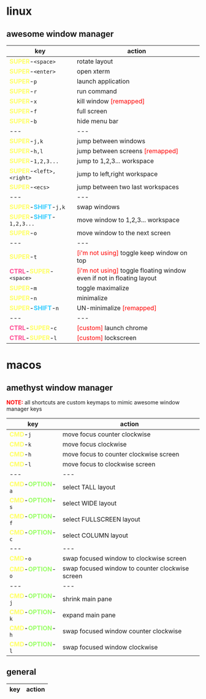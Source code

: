 # linux
## awesome window manager
key | action
-|-
<span style="color:#ffff66">**SUPER**</span>-`<space>` | rotate layout
<span style="color:#ffff66">**SUPER**</span>-`<enter>` | open xterm
<span style="color:#ffff66">**SUPER**</span>-`p` | launch application
<span style="color:#ffff66">**SUPER**</span>-`r` | run command
<span style="color:#ffff66">**SUPER**</span>-`x` | kill window <span style="color:red">[remapped]</span>
<span style="color:#ffff66">**SUPER**</span>-`f` | full screen
<span style="color:#ffff66">**SUPER**</span>-`b` | hide menu bar
---|---
<span style="color:#ffff66">**SUPER**</span>-`j,k` | jump between windows
<span style="color:#ffff66">**SUPER**</span>-`h,l` | jump between screens <span style="color:red">[remapped]</span>
<span style="color:#ffff66">**SUPER**</span>-`1,2,3...` | jump to 1,2,3... workspace
<span style="color:#ffff66">**SUPER**</span>-`<left>,<right>` | jump to left,right workspace
<span style="color:#ffff66">**SUPER**</span>-`<ecs>` | jump between two last workspaces
---|---
<span style="color:#ffff66">**SUPER**</span>-<span style="color:#33ccff">**SHIFT**</span>-`j,k` | swap windows
<span style="color:#ffff66">**SUPER**</span>-<span style="color:#33ccff">**SHIFT**</span>-`1,2,3...` | move window to 1,2,3... workspace
<span style="color:#ffff66">**SUPER**</span>-`o` | move window to the next screen
---|---
<span style="color:#ffff66">**SUPER**</span>-`t` | <span style="color:red">[i'm not using]</span> toggle keep window on top
<span style="color:#ff4d94">**CTRL**</span>-<span style="color:#ffff66">**SUPER**</span>-`<space>` | <span style="color:red">[i'm not using]</span> toggle floating window even if not in floating layout
<span style="color:#ffff66">**SUPER**</span>-`m` | toggle maximalize
<span style="color:#ffff66">**SUPER**</span>-`n` | minimalize
<span style="color:#ffff66">**SUPER**</span>-<span style="color:#33ccff">**SHIFT**</span>-`n` | UN-minimalize <span style="color:red">[remapped]</span>
---|---
<span style="color:#ff4d94">**CTRL**</span>-<span style="color:#ffff66">**SUPER**</span>-`c` | <span style="color:red">[custom]</span> launch chrome
<span style="color:#ff4d94">**CTRL**</span>-<span style="color:#ffff66">**SUPER**</span>-`l` | <span style="color:red">[custom]</span> lockscreen


# macos
## amethyst window manager
<span style="color:red">**NOTE:**</span> all shortcuts are custom keymaps to mimic awesome window manager keys

key | action
-|-
<span style="color:#ffff66">**CMD**</span>-`j` | move focus counter clockwise
<span style="color:#ffff66">**CMD**</span>-`k` | move focus clockwise
<span style="color:#ffff66">**CMD**</span>-`h` | move focus to counter clockwise screen
<span style="color:#ffff66">**CMD**</span>-`l` | move focus to clockwise screen
---|---
<span style="color:#ffff66">**CMD**</span>-<span style="color:#99ff66">**OPTION**</span>-`a` | select TALL layout
<span style="color:#ffff66">**CMD**</span>-<span style="color:#99ff66">**OPTION**</span>-`s` | select WIDE layout
<span style="color:#ffff66">**CMD**</span>-<span style="color:#99ff66">**OPTION**</span>-`f` | select FULLSCREEN layout
<span style="color:#ffff66">**CMD**</span>-<span style="color:#99ff66">**OPTION**</span>-`c` | select COLUMN layout
---|---
<span style="color:#ffff66">**CMD**</span>-`o` | swap focused window to clockwise screen
<span style="color:#ffff66">**CMD**</span>-<span style="color:#99ff66">**OPTION**</span>-`o` | swap focused window to counter clockwise screen
---|---
<span style="color:#ffff66">**CMD**</span>-<span style="color:#99ff66">**OPTION**</span>-`j` | shrink main pane
<span style="color:#ffff66">**CMD**</span>-<span style="color:#99ff66">**OPTION**</span>-`k` | expand main pane
<span style="color:#ffff66">**CMD**</span>-<span style="color:#99ff66">**OPTION**</span>-`h` | swap focused window counter clockwise
<span style="color:#ffff66">**CMD**</span>-<span style="color:#99ff66">**OPTION**</span>-`l` | swap focused window clockwise

## general
key | action
-|-
